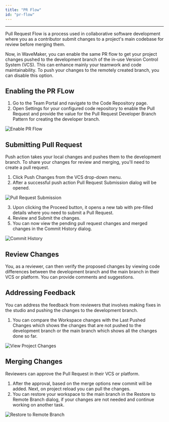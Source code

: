 ```yaml
---
title: "PR Flow"
id: "pr-flow"
---
```

---

Pull Request Flow is a process used in collaborative software development where you as a contributor submit changes to a project's main codebase for review before merging them.

Now, in WaveMaker, you can enable the same PR flow to get your project changes pushed to the development branch of the in-use Version Control System (VCS). This can enhance mainly your teamwork and code maintainability. To push your changes to the remotely created branch, you can disable this option.

## Enabling the PR FLow

1. Go to the Team Portal and navigate to the Code Repository page.
2. Open Settings for your configured code repository to enable the Pull Request and provide the value for the Pull Request Developer Branch Pattern for creating the developer branch.

![Enable PR Flow](/learn/assets/pr-flow/enable-pr-flow.png)

## Submitting Pull Request

Push action takes your local changes and pushes them to the development branch. To share your changes for review and merging, you'll need to create a pull request.

1. Click Push Changes from the VCS drop-down menu.
2. After a successful push action Pull Request Submission dialog will be opened.

![Pull Request Submission](/learn/assets/pr-flow/pull-request-submission.png)

3. Upon clicking the Proceed button, it opens a new tab with pre-filled details where you need to submit a Pull Request.
4. Review and Submit the changes.
5. You can now view the pending pull request changes and merged changes in the Commit History dialog.

![Commit History](/learn/assets/pr-flow/commit-history.png)

## Review Changes

You, as a reviewer, can then verify the proposed changes by viewing code differences between the development branch and the main branch in their VCS or platform. You can provide comments and suggestions.

## Addressing Feedback

You can address the feedback from reviewers that involves making fixes in the studio and pushing the changes to the development branch.

1. You can compare the Workspace changes with the Last Pushed Changes which shows the changes that are not pushed to the development branch or the main branch which shows all the changes done so far.
 
![View Project Changes](/learn/assets/pr-flow/view-project-changes.png)

## Merging Changes

Reviewers can approve the Pull Request in their VCS or platform.

1. After the approval, based on the merge options new commit will be added. Next, on project reload you can pull the changes.
2. You can restore your workspace to the main branch in the Restore to Remote Branch dialog, if your changes are not needed and continue working on another task.

![Restore to Remote Branch](/learn/assets/pr-flow/restore-to-remote-branch.png)